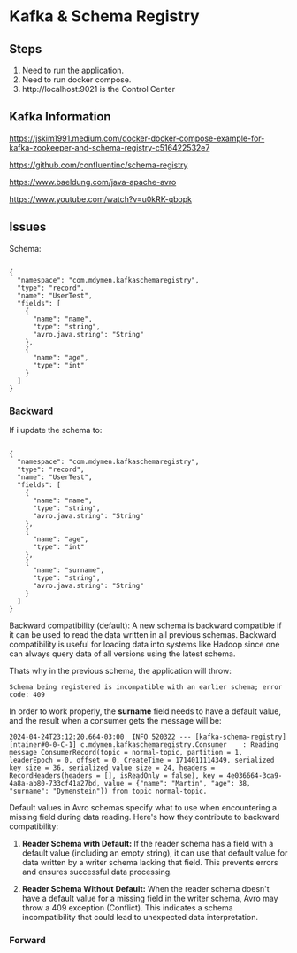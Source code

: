 # Kafka & Schema Registry

## Steps

1. Need to run the application.
2. Need to run docker compose.
3. http://localhost:9021 is the Control Center


## Kafka Information

https://jskim1991.medium.com/docker-docker-compose-example-for-kafka-zookeeper-and-schema-registry-c516422532e7

https://github.com/confluentinc/schema-registry

https://www.baeldung.com/java-apache-avro

https://www.youtube.com/watch?v=u0kRK-qbopk

## Issues

Schema:

```

{
  "namespace": "com.mdymen.kafkaschemaregistry",
  "type": "record",
  "name": "UserTest",
  "fields": [
    {
      "name": "name",
      "type": "string",
      "avro.java.string": "String"
    },
    {
      "name": "age",
      "type": "int"
    }
  ]
}

```

### Backward 

If i update the schema to:

```

{
  "namespace": "com.mdymen.kafkaschemaregistry",
  "type": "record",
  "name": "UserTest",
  "fields": [
    {
      "name": "name",
      "type": "string",
      "avro.java.string": "String"
    },
    {
      "name": "age",
      "type": "int"
    },
    {
      "name": "surname",
      "type": "string",
      "avro.java.string": "String"
    }
  ]
}

```

Backward compatibility (default): A new schema is backward compatible if it can be used to read the data written in all previous schemas. Backward compatibility is useful for loading data into systems like Hadoop since one can always query data of all versions using the latest schema.

Thats why in the previous schema, the application will throw:

```
Schema being registered is incompatible with an earlier schema; error code: 409
```

In order to work properly, the **surname** field needs to have a default value, and the result when a consumer gets the message will be:

```
2024-04-24T23:12:20.664-03:00  INFO 520322 --- [kafka-schema-registry] [ntainer#0-0-C-1] c.mdymen.kafkaschemaregistry.Consumer    : Reading message ConsumerRecord(topic = normal-topic, partition = 1, leaderEpoch = 0, offset = 0, CreateTime = 1714011114349, serialized key size = 36, serialized value size = 24, headers = RecordHeaders(headers = [], isReadOnly = false), key = 4e036664-3ca9-4a8a-ab80-733cf41a27bd, value = {"name": "Martin", "age": 38, "surname": "Dymenstein"}) from topic normal-topic.

```

Default values in Avro schemas specify what to use when encountering a missing field during data reading. Here's how they contribute to backward compatibility:

1. **Reader Schema with Default:** If the reader schema has a field with a default value (including an empty string), it can use that default value for data written by a writer schema lacking that field. This prevents errors and ensures successful data processing.

2. **Reader Schema Without Default:** When the reader schema doesn't have a default value for a missing field in the writer schema, Avro may throw a 409 exception (Conflict). This indicates a schema incompatibility that could lead to unexpected data interpretation.



### Forward


